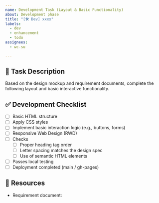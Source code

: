 ```yaml
---
name: Development Task (Layout & Basic Functionality)
about: Development phase
title: "[🛠️ Dev] xxxx"
labels:
  - dev
  - enhancement
  - todo
assignees:
  - wc-su

---
```


## 📌 Task Description

Based on the design mockup and requirement documents, complete the following layout and basic interactive functionality.

## ✅ Development Checklist

- [ ] Basic HTML structure
- [ ] Apply CSS styles
- [ ] Implement basic interaction logic (e.g., buttons, forms)
- [ ] Responsive Web Design (RWD)
- [ ] Checks
  - [ ] Proper heading tag order
  - [ ] Letter spacing matches the design spec
  - [ ] Use of semantic HTML elements
- [ ] Passes local testing
- [ ] Deployment completed (main / gh-pages)

## 📎 Resources

- Requirement document:
